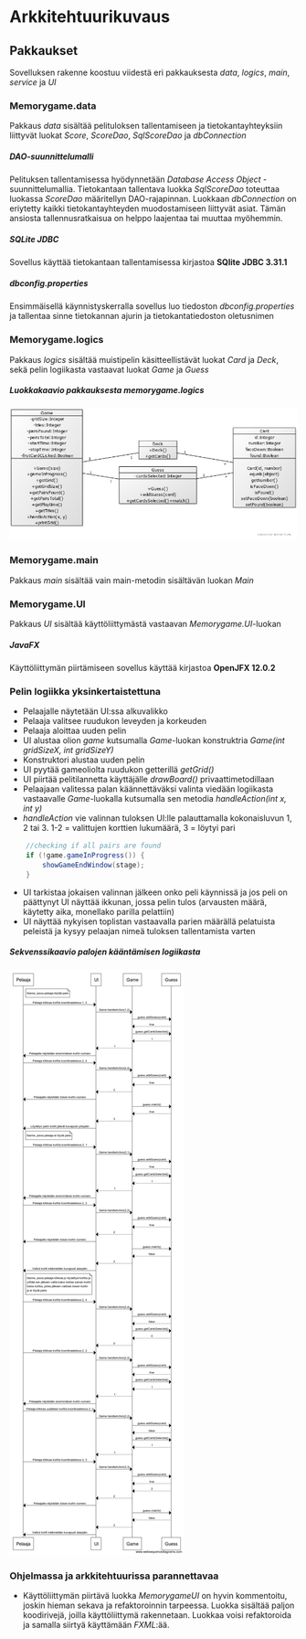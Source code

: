 # Arkkitehtuurikuvaus

## Pakkaukset

Sovelluksen rakenne koostuu viidestä eri pakkauksesta *data*, *logics*, *main*, *service* ja *UI*

### Memorygame.data

Pakkaus *data* sisältää pelituloksen tallentamiseen ja tietokantayhteyksiin liittyvät luokat *Score*, *ScoreDao*, *SqlScoreDao* ja *dbConnection*

##### DAO-suunnittelumalli

Pelituksen tallentamisessa hyödynnetään *Database Access Object* -suunnittelumallia. Tietokantaan tallentava luokka *SqlScoreDao* toteuttaa luokassa *ScoreDao* määritellyn DAO-rajapinnan. Luokkaan *dbConnection* on eriytetty kaikki tietokantayhteyden muodostamiseen liittyvät asiat. Tämän ansiosta tallennusratkaisua on helppo laajentaa tai muuttaa myöhemmin. 

##### SQLite JDBC

Sovellus käyttää tietokantaan tallentamisessa kirjastoa **SQlite JDBC 3.31.1**

##### dbconfig.properties

Ensimmäisellä käynnistyskerralla sovellus luo tiedoston *dbconfig.properties* ja tallentaa sinne tietokannan ajurin ja tietokantatiedoston oletusnimen

### Memorygame.logics

Pakkaus *logics* sisältää muistipelin käsitteellistävät luokat *Card* ja *Deck*, sekä pelin logiikasta vastaavat luokat *Game* ja *Guess*

##### Luokkakaavio pakkauksesta memorygame.logics

![luokkakaavio](luokkakaavio.jpg)

### Memorygame.main

Pakkaus *main* sisältää vain main-metodin sisältävän luokan *Main*

### Memorygame.UI

Pakkaus *UI* sisältää käyttöliittymästä vastaavan *Memorygame.UI*-luokan

##### JavaFX

Käyttöliittymän piirtämiseen sovellus käyttää kirjastoa **OpenJFX 12.0.2**

### Pelin logiikka yksinkertaistettuna
 
 - Pelaajalle näytetään UI:ssa alkuvalikko
 - Pelaaja valitsee ruudukon leveyden ja korkeuden
 - Pelaaja aloittaa uuden pelin
 - UI alustaa olion *game* kutsumalla *Game*-luokan konstruktria *Game(int gridSizeX, int gridSizeY)*
 - Konstruktori alustaa uuden pelin
 - UI pyytää gameoliolta ruudukon getterillä *getGrid()*
 - UI piirtää pelitilannetta käyttäjälle *drawBoard()* privaattimetodillaan
 - Pelaajaan valitessa palan käännettäväksi valinta viedään logiikasta vastaavalle *Game*-luokalla kutsumalla sen metodia *handleAction(int x, int y)*
 - *handleAction* vie valinnan tuloksen UI:lle palauttamalla kokonaisluvun 1, 2 tai 3. 1-2 = valittujen korttien lukumäärä, 3 = löytyi pari
 
```java
	//checking if all pairs are found
	if (!game.gameInProgress()) {
		showGameEndWindow(stage);
	}
```
- UI tarkistaa jokaisen valinnan jälkeen onko peli käynnissä ja jos peli on päättynyt UI näyttää ikkunan, jossa pelin tulos (arvausten määrä, käytetty aika, monellako parilla pelattiin)
- UI näyttää nykyisen toplistan vastaavalla parien määrällä pelatuista peleistä ja kysyy pelaajan nimeä tuloksen tallentamista varten

##### Sekvenssikaavio palojen kääntämisen logiikasta

![Sekvenssikaavio pelin logiikasta](sekvenssikaavio.png)

### Ohjelmassa ja arkkitehtuurissa parannettavaa

- Käyttöliittymän piirtävä luokka *MemorygameUI* on hyvin kommentoitu, joskin hieman sekava ja refaktoroinnin tarpeessa. Luokka sisältää paljon koodirivejä, joilla käyttöliittymä rakennetaan. Luokkaa voisi refaktoroida ja samalla siirtyä käyttämään *FXML*:ää.
